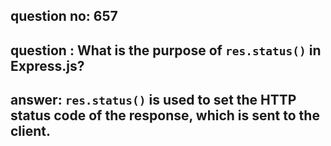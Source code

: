 
      
## question no: 657

## question : What is the purpose of `res.status()` in Express.js?

## answer: `res.status()` is used to set the HTTP status code of the response, which is sent to the client.
      